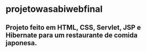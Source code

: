 # projetowasabiwebfinal

## Projeto feito em HTML, CSS, Servlet, JSP e Hibernate para um restaurante de comida japonesa.
